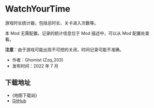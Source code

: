 # WatchYourTime

游戏时长统计器，包括总时长、关卡进入次数等。

本 Mod 无需配置。记录的统计信息位于 Mod 描述中，可以从 Mod 配置处查看。

**注意**：由于游戏可能出现不可控的关闭，时间记录可能不准确。

- 作者：Ghomist (Zzq_203)
- 发布时间：2022 年 7 月

## 下载地址

- {地图下载站}
- [GitHub](https://github.com/Ghomist/WatchYourTime)
